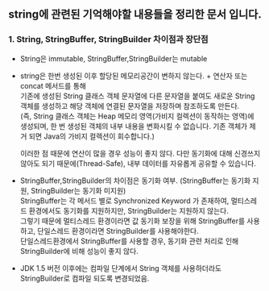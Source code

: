 ## string에 관련된 기억해야할 내용들을 정리한 문서 입니다.

### 1. String, StringBuffer, StringBuilder 차이점과 장단점

 - String은 immutable,  StringBuffer,StringBuilder는 mutable
 
 - string은 한번 생성된 이후 할당된 메모리공간이 변하지 않는다. + 연산자 또는 concat 메서드를 통해  
   기존에 생성된 String 클래스 객체 문자열에 다른 문자열을 붙여도 새로운 String 객체를 생성하고 해당 객체에 연결된 문자열을 저장하며 참조하도록 만든다.  
   (즉, String 클래스 객체는 Heap 메모리 영역(가비지 컬렉션이 동작하는 영역)에 생성되며, 한 번 생성된 객체의 내부 내용을 변화시킬 수 없습니다. 기존 객체가 제거 되면 Java의 가비지 컬렉션이 회수합니다.)  
     
   이러한 점 때문에 연산이 많을 경우 성능이 좋지 않다. 다만 동기화에 대해 신경쓰지 않아도 되기 때문에(Thread-Safe), 내부 데이터를 자유롭게 공유할 수 있습니다.  
   
 - StringBuffer,StringBuilder의 차이점은 동기화 여부. (StringBuffer는 동기화 지원, StringBuilder는 동기화 미지원)  
   StringBuffer는 각 메서드 별로 Synchronized Keyword 가 존재하여, 멀티스레드 환경에서도 동기화를 지원하지만, StringBuilder는 지원하지 않는다.  
   그렇기 때문에 멀티스레드 환경이라면 값 동기화 보장을 위해 StringBuffer를 사용하고, 단일스레드 환경이라면 StringBuilder를 사용해야한다.  
   단일스레드환경에서 StringBuffer를 사용할 경우, 동기화 관련 처리로 인해 StringBuilder에 비해 성능이 좋지 않다.  
   
 - JDK 1.5 버전 이후에는 컴파일 단계에서 String 객체를 사용하더라도 StringBuilder로 컴파일 되도록 변경되었음.

